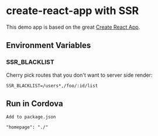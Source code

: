 # create-react-app with SSR

This demo app is based on the great 
[Create React App](https://github.com/facebookincubator/create-react-app).

## Environment Variables

### SSR_BLACKLIST

Cherry pick routes that you don't want to server side render:

```
SSR_BLACKLIST=/users*,/foo/:id/list
```


## Run in Cordova

```
Add to package.json

"homepage": "./"

```